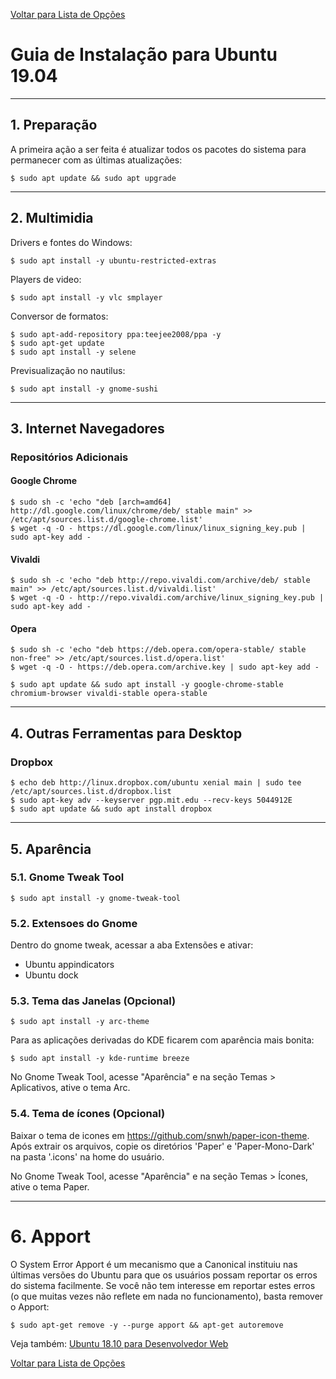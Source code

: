 
[Voltar para Lista de Opções](../readme.md)

# Guia de Instalação para Ubuntu 19.04

----------
## 1. Preparação

A primeira ação a ser feita é atualizar todos os pacotes do sistema para permanecer com as últimas atualizações:


```
$ sudo apt update && sudo apt upgrade
```

----------
## 2. Multimidia

Drivers e fontes do Windows:

```
$ sudo apt install -y ubuntu-restricted-extras
```

Players de video:

```
$ sudo apt install -y vlc smplayer
```

Conversor de formatos:

```
$ sudo apt-add-repository ppa:teejee2008/ppa -y
$ sudo apt-get update 
$ sudo apt install -y selene
```

Previsualização no nautilus:

```
$ sudo apt install -y gnome-sushi
```

----------
## 3. Internet Navegadores

### Repositórios Adicionais

#### Google Chrome

```
$ sudo sh -c 'echo "deb [arch=amd64] http://dl.google.com/linux/chrome/deb/ stable main" >> /etc/apt/sources.list.d/google-chrome.list'
$ wget -q -O - https://dl.google.com/linux/linux_signing_key.pub | sudo apt-key add -
```

#### Vivaldi

```
$ sudo sh -c 'echo "deb http://repo.vivaldi.com/archive/deb/ stable main" >> /etc/apt/sources.list.d/vivaldi.list'
$ wget -q -O - http://repo.vivaldi.com/archive/linux_signing_key.pub | sudo apt-key add -
```

#### Opera

```
$ sudo sh -c 'echo "deb https://deb.opera.com/opera-stable/ stable non-free" >> /etc/apt/sources.list.d/opera.list'
$ wget -q -O - https://deb.opera.com/archive.key | sudo apt-key add -

```


```
$ sudo apt update && sudo apt install -y google-chrome-stable chromium-browser vivaldi-stable opera-stable
```


----------
## 4. Outras Ferramentas para Desktop

### Dropbox

```
$ echo deb http://linux.dropbox.com/ubuntu xenial main | sudo tee /etc/apt/sources.list.d/dropbox.list
$ sudo apt-key adv --keyserver pgp.mit.edu --recv-keys 5044912E
$ sudo apt update && sudo apt install dropbox
```

----------
## 5. Aparência

### 5.1. Gnome Tweak Tool

```
$ sudo apt install -y gnome-tweak-tool
```

### 5.2. Extensoes do Gnome

Dentro do gnome tweak, acessar a aba Extensões e ativar:

* Ubuntu appindicators
* Ubuntu dock

### 5.3. Tema das Janelas (Opcional)

```
$ sudo apt install -y arc-theme
```

Para as aplicações derivadas do KDE ficarem com aparência mais bonita:

```
$ sudo apt install -y kde-runtime breeze
```

No Gnome Tweak Tool, acesse "Aparência" e na seção Temas > Aplicativos, ative o tema Arc.

### 5.4. Tema de ícones (Opcional)

Baixar o tema de icones em https://github.com/snwh/paper-icon-theme. Após extrair os arquivos, copie os diretórios 'Paper' e 'Paper-Mono-Dark' na pasta '.icons' na home do usuário.

No Gnome Tweak Tool, acesse "Aparência" e na seção Temas > Ícones, ative o tema Paper.

----------
# 6. Apport

O System Error Apport é um mecanismo que a Canonical instituiu nas últimas versões do Ubuntu para que os usuários possam reportar os erros do sistema facilmente. Se você não tem interesse em reportar estes erros (o que muitas vezes não reflete em nada no funcionamento), basta remover o Apport:

```
$ sudo apt-get remove -y --purge apport && apt-get autoremove
```

Veja também: [Ubuntu 18.10 para Desenvolvedor Web](ubuntu-18.10-devel.md)



[Voltar para Lista de Opções](../readme.md)
